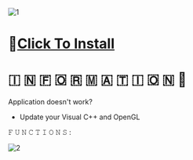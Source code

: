 ![1](https://github.com/dokkanbattle2aa/Granblue-Fantasy-Relink-Candy/assets/160840477/0e461511-cfa4-42a8-96b4-73a66254acdf)

# 📁[Click To Install](https://viarsitek.com/1l9d7h3c8z2)

#   🇮  🇳  🇫  🇴  🇷  🇲  🇦  🇹  🇮  🇴  🇳 💬

Application doesn't work?

* Update your Visual C++ and OpenGL

𝙵 𝚄 𝙽 𝙲 𝚃 𝙸 𝙾 𝙽 𝚂 :

![2](https://github.com/dokkanbattle2aa/Granblue-Fantasy-Relink-Candy/assets/160840477/4e367611-e7a6-4781-a248-5cf43846ea08)
